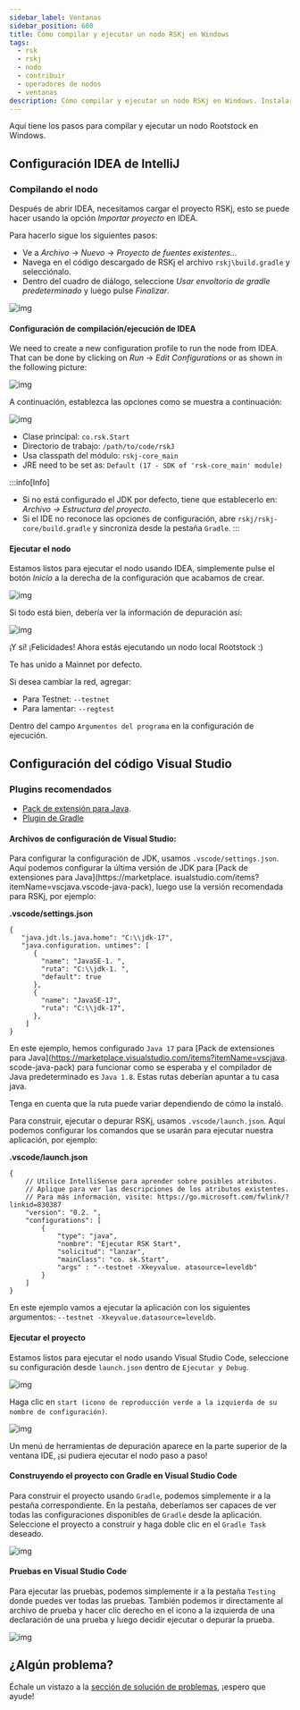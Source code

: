 ```yaml
---
sidebar_label: Ventanas
sidebar_position: 600
title: Cómo compilar y ejecutar un nodo RSKj en Windows
tags:
  - rsk
  - rskj
  - nodo
  - contribuir
  - operadores de nodos
  - ventanas
description: Cómo compilar y ejecutar un nodo RSKj en Windows. Instalar pre-requisites. Obtener código fuente. Asegurar la cadena de seguridad. Obtener dependencias externas. Compilar y ejecutar. Configurando su IDE.
---
```


Aquí tiene los pasos para compilar y ejecutar un nodo Rootstock en Windows.

## Configuración IDEA de IntelliJ

### Compilando el nodo

Después de abrir IDEA, necesitamos cargar el proyecto RSKj, esto se puede hacer usando la opción _Importar proyecto_ en IDEA.

Para hacerlo sigue los siguientes pasos:

- Ve a _Archivo_ -> _Nuevo_ -> _Proyecto de fuentes existentes..._
- Navega en el código descargado de RSKj el archivo `rskj\build.gradle` y selecciónalo.
- Dentro del cuadro de diálogo, seleccione _Usar envoltorio de gradle predeterminado_ y luego pulse _Finalizar_.

![img](/img/rsk/howToInstallAndRun/IdeaRskJWelcome.png)

#### Configuración de compilación/ejecución de IDEA

We need to create a new configuration profile to run the node from IDEA.
That can be done by clicking on _Run_ -> _Edit Configurations_ or as shown in the following picture:

![img](/img/rsk/howToInstallAndRun/EditConfigs.png)

A continuación, establezca las opciones como se muestra a continuación:

![img](/img/rsk/howToInstallAndRun/AddNewConfig.png)

- Clase principal: `co.rsk.Start`
- Directorio de trabajo: `/path/to/code/rskJ`
- Usa classpath del módulo: `rskj-core_main`
- JRE need to be set as: `Default (17 - SDK of 'rsk-core_main' module)`

:::info\[Info]

- Si no está configurado el JDK por defecto, tiene que establecerlo en: _Archivo -> Estructura del proyecto_.
- Si el IDE no reconoce las opciones de configuración, abre `rskj/rskj-core/build.gradle` y sincroniza desde la pestaña `Gradle`.
   :::

#### Ejecutar el nodo

Estamos listos para ejecutar el nodo usando IDEA, simplemente pulse el botón _Inicio_ a la derecha de la configuración que acabamos de crear.

![img](/img/rsk/howToInstallAndRun/Run.png)

Si todo está bien, debería ver la información de depuración así:

![img](/img/rsk/howToInstallAndRun/Running.png)

¡Y sí! ¡Felicidades! Ahora estás ejecutando un nodo local Rootstock :)

Te has unido a Mainnet por defecto.

Si desea cambiar la red, agregar:

- Para Testnet: `--testnet`
- Para lamentar: `--regtest`

Dentro del campo `Argumentos del programa` en la configuración de ejecución.

## Configuración del código Visual Studio

### Plugins recomendados

- [Pack de extensión para Java](https://marketplace.visualstudio.com/items?itemName=vscjava.vscode-java-pack).
- [Plugin de Gradle](https://marketplace.visualstudio.com/items?itemName=vscjava.vscode-gradle)

#### Archivos de configuración de Visual Studio:

Para configurar la configuración de JDK, usamos `.vscode/settings.json`. Aquí podemos configurar la última versión de JDK para [Pack de extensiones para Java](https://marketplace. isualstudio.com/items?itemName=vscjava.vscode-java-pack), luego use la versión recomendada para RSKj, por ejemplo:

**.vscode/settings.json**

```
{
   "java.jdt.ls.java.home": "C:\\jdk-17",
   "java.configuration. untimes": [
      {
        "name": "JavaSE-1. ",
        "ruta": "C:\\jdk-1. ",
        "default": true
      },
      {
        "name": "JavaSE-17",
        "ruta": "C:\\jdk-17",
      },
    ]
}
```

En este ejemplo, hemos configurado `Java 17` para [Pack de extensiones para Java](https://marketplace.visualstudio.com/items?itemName=vscjava. scode-java-pack) para funcionar como se esperaba y el compilador de Java predeterminado es `Java 1.8`. Estas rutas deberían apuntar a tu casa java.

Tenga en cuenta que la ruta puede variar dependiendo de cómo la instaló.

Para construir, ejecutar o depurar RSKj, usamos `.vscode/launch.json`. Aquí podemos configurar los comandos que se usarán para ejecutar nuestra aplicación, por ejemplo:

**.vscode/launch.json**

```text
{
    // Utilice IntelliSense para aprender sobre posibles atributos.
    // Aplique para ver las descripciones de los atributos existentes.
    // Para más información, visite: https://go.microsoft.com/fwlink/?linkid=830387
    "version": "0.2. ",
    "configurations": [
        {
            "type": "java",
            "nombre": "Ejecutar RSK Start",
            "solicitud": "lanzar",
            "mainClass": "co. sk.Start",
            "args" : "--testnet -Xkeyvalue. atasource=leveldb"
        }
    ]
}
```

En este ejemplo vamos a ejecutar la aplicación con los siguientes argumentos: `--testnet -Xkeyvalue.datasource=leveldb`.

#### Ejecutar el proyecto

Estamos listos para ejecutar el nodo usando Visual Studio Code, seleccione su configuración desde `launch.json` dentro de `Ejecutar y Debug`.

![img](/img/rsk/howToInstallAndRun/VSCode_Launch.png)

Haga clic en `start (icono de reproducción verde a la izquierda de su nombre de configuración)`.

![img](/img/rsk/howToInstallAndRun/VSCode_Run.png)

Un menú de herramientas de depuración aparece en la parte superior de la ventana IDE, ¡si pudiera ejecutar el nodo paso a paso!

#### Construyendo el proyecto con Gradle en Visual Studio Code

Para construir el proyecto usando `Gradle`, podemos simplemente ir a la pestaña correspondiente. En la pestaña, deberíamos ser capaces de ver todas las configuraciones disponibles de `Gradle` desde la aplicación. Seleccione el proyecto a construir y haga doble clic en el `Gradle Task` deseado.

![img](/img/rsk/howToInstallAndRun/VSCode_Gradle.png)

#### Pruebas en Visual Studio Code

Para ejecutar las pruebas, podemos simplemente ir a la pestaña `Testing` donde puedes ver todas las pruebas. También podemos ir directamente al archivo de prueba y hacer clic derecho en el icono a la izquierda de una declaración de una prueba y luego decidir ejecutar o depurar la prueba.

![img](/img/rsk/howToInstallAndRun/VSCode_Test_Debug.png)

## ¿Algún problema?

Échale un vistazo a la [sección de solución de problemas](/node-operators/troubleshooting/), ¡espero que ayude!